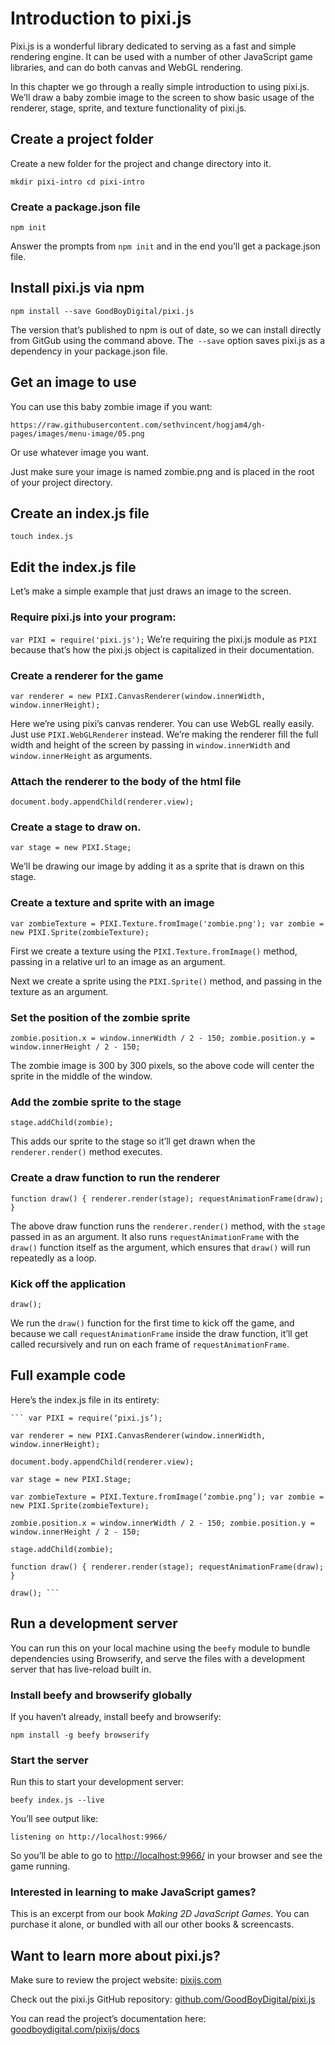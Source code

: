 # Introduction to pixi.js

Pixi.js is a wonderful library dedicated to serving as a fast and simple
rendering engine. It can be used with a number of other JavaScript game
libraries, and can do both canvas and WebGL rendering.

In this chapter we go through a really simple introduction to using pixi.js.
We’ll draw a baby zombie image to the screen to show basic usage of the
renderer, stage, sprite, and texture functionality of pixi.js.

## Create a project folder

Create a new folder for the project and change directory into it.

    mkdir pixi-intro cd pixi-intro

### Create a package.json file

    npm init

Answer the prompts from `npm init` and in the end you’ll get a package.json
file.

## Install pixi.js via npm

    npm install --save GoodBoyDigital/pixi.js

The version that’s published to npm is out of date, so we can install directly
from GitGub using the command above. The` --save` option saves pixi.js as a
dependency in your package.json file.

## Get an image to use

You can use this baby zombie image if you want:

    https://raw.githubusercontent.com/sethvincent/hogjam4/gh-pages/images/menu-image/05.png

Or use whatever image you want.

Just make sure your image is named zombie.png and is placed in the root of your
project directory.

## Create an index.js file

    touch index.js

## Edit the index.js file

Let’s make a simple example that just draws an image to the screen.

### Require pixi.js into your program:

`var PIXI = require('pixi.js');` We’re requiring the pixi.js module as `PIXI` 
because that’s how the pixi.js object is capitalized in their documentation.

### Create a renderer for the game

    var renderer = new PIXI.CanvasRenderer(window.innerWidth, window.innerHeight);

Here we’re using pixi’s canvas renderer. You can use WebGL really easily. Just
use `PIXI.WebGLRenderer` instead. We’re making the renderer fill the full width
and height of the screen by passing in `window.innerWidth` and
`window.innerHeight` as arguments.

### Attach the renderer to the body of the html file

    document.body.appendChild(renderer.view);

### Create a stage to draw on.

    var stage = new PIXI.Stage;

We’ll be drawing our image by adding it as a sprite that is drawn on this stage.

### Create a texture and sprite with an image

    var zombieTexture = PIXI.Texture.fromImage('zombie.png'); var zombie = new PIXI.Sprite(zombieTexture);

First we create a texture using the `PIXI.Texture.fromImage()` method, passing
in a relative url to an image as an argument.

Next we create a sprite using the `PIXI.Sprite()` method, and passing in the
texture as an argument.

### Set the position of the zombie sprite

    zombie.position.x = window.innerWidth / 2 - 150; zombie.position.y = window.innerHeight / 2 - 150;

The zombie image is 300 by 300 pixels, so the above code will center the sprite
in the middle of the window.

### Add the zombie sprite to the stage

    stage.addChild(zombie);

This adds our sprite to the stage so it’ll get drawn when the
`renderer.render()` method executes.

### Create a draw function to run the renderer

    function draw() { renderer.render(stage); requestAnimationFrame(draw); }

The above draw function runs the `renderer.render()` method, with the `stage`
passed in as an argument. It also runs `requestAnimationFrame` with the `draw()`
function itself as the argument, which ensures that `draw()` will run repeatedly
as a loop.

### Kick off the application

    draw();

We run the `draw()` function for the first time to kick off the game, and
because we call `requestAnimationFrame` inside the draw function, it’ll get
called recursively and run on each frame of `requestAnimationFrame`.

## Full example code

Here’s the index.js file in its entirety:

    ``` var PIXI = require(‘pixi.js’);

    var renderer = new PIXI.CanvasRenderer(window.innerWidth, window.innerHeight);

    document.body.appendChild(renderer.view);

    var stage = new PIXI.Stage;

    var zombieTexture = PIXI.Texture.fromImage(‘zombie.png’); var zombie = new PIXI.Sprite(zombieTexture);

    zombie.position.x = window.innerWidth / 2 - 150; zombie.position.y = window.innerHeight / 2 - 150;

    stage.addChild(zombie);

    function draw() { renderer.render(stage); requestAnimationFrame(draw); }

    draw(); ```

## Run a development server

You can run this on your local machine using the `beefy` module to bundle
dependencies using Browserify, and serve the files with a development server
that has live-reload built in.

### Install beefy and browserify globally

If you haven’t already, install beefy and browserify:

    npm install -g beefy browserify

### Start the server

Run this to start your development server:

    beefy index.js --live

You’ll see output like:

    listening on http://localhost:9966/

So you’ll be able to go to [http://localhost:9966/][1] in your browser and see
the game running.

### Interested in learning to make JavaScript games?

This is an excerpt from our book *Making 2D JavaScript Games*. You can purchase
it alone, or bundled with all our other books & screencasts.

## Want to learn more about pixi.js?

Make sure to review the project website: [pixijs.com][2]

Check out the pixi.js GitHub repository: [github.com/GoodBoyDigital/pixi.js][3]

You can read the project’s documentation here: [goodboydigital.com/pixijs/docs][4]

[1]: http://localhost:9966/
[2]: http://www.pixijs.com/
[3]: https://github.com/GoodBoyDigital/pixi.js
[4]: http://www.goodboydigital.com/pixijs/docs/